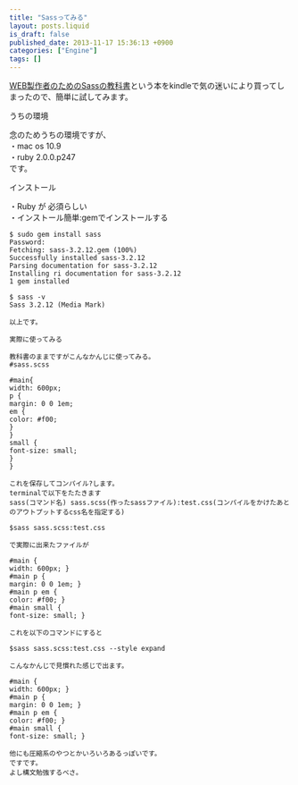 ```yaml
---
title: "Sassってみる"
layout: posts.liquid
is_draft: false
published_date: 2013-11-17 15:36:13 +0900
categories: ["Engine"]
tags: []
---
```


[WEB製作者のためのSassの教科書](http://www.amazon.co.jp/dp/4844334662)という本をkindleで気の迷いにより買ってしまったので、簡単に試してみます。

うちの環境

念のためうちの環境ですが、  
・mac os 10.9  
・ruby 2.0.0.p247  
です。

インストール

・Ruby が 必須らしい  
・インストール簡単:gemでインストールする

    $ sudo gem install sass
    Password:
    Fetching: sass-3.2.12.gem (100%)
    Successfully installed sass-3.2.12
    Parsing documentation for sass-3.2.12
    Installing ri documentation for sass-3.2.12
    1 gem installed

    $ sass -v
    Sass 3.2.12 (Media Mark)

    以上です。

    実際に使ってみる

    教科書のままですがこんなかんじに使ってみる。
    #sass.scss

    #main{
    width: 600px;
    p {
    margin: 0 0 1em;
    em {
    color: #f00;
    }
    }
    small {
    font-size: small;
    }
    }

    これを保存してコンパイル?します。
    terminalで以下をたたきます
    sass(コマンド名) sass.scss(作ったsassファイル):test.css(コンパイルをかけたあとのアウトプットするcss名を指定する)

    $sass sass.scss:test.css

    で実際に出来たファイルが

    #main {
    width: 600px; }
    #main p {
    margin: 0 0 1em; }
    #main p em {
    color: #f00; }
    #main small {
    font-size: small; }

    これを以下のコマンドにすると

    $sass sass.scss:test.css --style expand

    こんなかんじで見慣れた感じで出ます。

    #main {
    width: 600px; }
    #main p {
    margin: 0 0 1em; }
    #main p em {
    color: #f00; }
    #main small {
    font-size: small; }

    他にも圧縮系のやつとかいろいろあるっぽいです。
    ですです。
    よし構文勉強するべさ。


